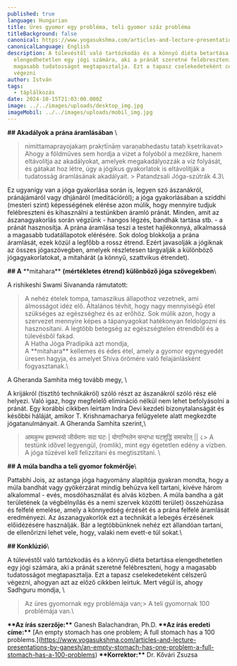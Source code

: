 ```yaml
---
published: true
language: Hungarian
title: Üres gyomor egy probléma, teli gyomor száz probléma
titleBackground: false
canonical: https://www.yogasukshma.com/articles-and-lecture-presentations-by-ganesh/an-empty-stomach-has-one-problem-a-full-stomach-has-a-100-problems
canonicalLanguage: English
description: A túlevéstől való tartózkodás és a könnyű diéta betartása
  elengedhetetlen egy jógi számára, aki a pránát szeretné felébreszteni, hogy a
  magasabb tudatosságot megtapasztalja. Ezt a tapasz cselekedeteként célszerű
  végezni
author: István
tags:
  - táplálkozás
date: 2024-10-15T21:03:00.000Z
image: ../../images/uploads/desktop_img.jpg
imageMobil: ../../images/uploads/mobil_img.jpg
---
```

**\## Akadályok a prána áramlásában** \

> nimittamaprayojakaṃ prakṛtīnāṃ varaṇabhedastu tataḥ kṣetrikavat> Ahogy a földműves sem hordja a vizet a folyóból a mezőkre, hanem eltávolítja az akadályokat, amelyek megakadályozzák a víz folyását, és gátakat hoz létre,  úgy a jógikus gyakorlatok is eltávolítják a tudatosság áramlásának akadályait. > Patandzsali Jóga-szútrák 4.3\

Ez ugyanígy van a jóga gyakorlása során is, legyen szó ászanákról, pránájámáról vagy dhjánáról (meditációról); a jóga gyakorlásában a sziddhi (mesteri szint) képességének elérése azon múlik, hogy mennyire tudjuk felébreszteni és kihasználni a testünkben áramló pránát. Minden, amit az ászanagyakorlás során végzünk - hangos légzés, bandhák tartása stb. - a pránát hasznosítja. A prána áramlása teszi a testet hajlékonnyá, alkalmassá a magasabb tudatállapotok elérésére. Sok dolog blokkolja a prána áramlását, ezek közül a legfőbb a rossz étrend. Ezért javasolják a jógiknak az összes jógaszövegben, amelyek részletesen tárgyalják a különböző jógagyakorlatokat, a mitahárát (a könnyű, szattvikus étrendet).

**\## A** \*\*mitahara\*\* **(mértékletes étrend) különböző jóga szövegekben**\

A rishikeshi Swami Sivananda rámutatott: 

> A nehéz ételek tompa, tamaszikus állapothoz vezetnek, ami álmosságot idéz elő. Általános tévhit, hogy nagy mennyiségű étel szükséges az egészséghez és az erőhöz. Sok múlik azon, hogy a szervezet mennyire képes a tápanyagokat hatékonyan feldolgozni és hasznosítani. A legtöbb betegség az egészségtelen étrendből és a túlevésből fakad.
> \
> A Hatha Jóga Pradipiká azt mondja,
> \
> A \*\*mitahara\*\* kellemes és édes étel, amely a gyomor egynegyedét üresen hagyja, és amelyet Shiva örömére való felajánlásként fogyasztanak.\

A Gheranda Samhita még tovább megy,  \

A krijákról (tisztító technikákról) szóló részt az ászanákról szóló rész elé helyezi. Való igaz, hogy megfelelő elimináció nélkül nem lehet befolyásolni a pránát. Egy korábbi cikkben leírtam Indra Devi kezdeti bizonytalanságát és későbbi háláját, amikor T. Krishnamacharya felügyelete alatt megkezdte jógatanulmányait. A Gheranda Samhita szerint,\

> आमकुम्भ इवाम्भस्यो जीर्यमाणः सदा घटः | योगाग्निलेन सन्दग्धा घटशुद्धिं समाचरेत् || ८> A testünk idővel legyengül, (romlik), mint egy égetetlen edény a vízben. ​​A jóga tüzével kell felizzítani és megtisztítani.  \

**\## A múla bandha a teli gyomor fokmérője**\

Pattabhi Jois, az astanga jóga hagyomány alapítója gyakran mondta, hogy a múla bandhát vagy gyökérzárat mindig behúzva kell tartani, kivéve három alkalommal - evés, mosdóhasználat és alvás közben. A múla bandha a gát területének (a végbélnyílás és a nemi szervek közötti terület) összehúzása és felfelé emelése, amely a könnyedség érzését és a prána felfelé áramlását eredményezi. Az ászanagyakorlók ezt a technikát a lebegés érzésének előidézésére használják. Bár a legtöbbünknek nehéz ezt állandóan tartani, de ellenőrizni lehet vele, hogy, valaki nem evett-e túl sokat.\

**\## Konklúzió**\

A túlevéstől való tartózkodás és a könnyű diéta betartása elengedhetetlen egy jógi számára, aki a pránát szeretné felébreszteni, hogy a magasabb tudatosságot megtapasztalja. Ezt a tapasz cselekedeteként célszerű végezni, ahogyan azt az előző cikkben leírtuk. Mert végül is, ahogy Sadhguru mondja, \

> Az üres gyomornak egy problémája van;> A teli gyomornak 100 problémája van.\

**\*\*Az írás szerzője:\*\*** Ganesh Balachandran, Ph.D.
**\*\*Az írás eredeti címe:\*\*** \[An empty stomach has one problem;  A full stomach has a 100 problems.](https://www.yogasukshma.com/articles-and-lecture-presentations-by-ganesh/an-empty-stomach-has-one-problem-a-full-stomach-has-a-100-problems)
**\*\*Korrektor:\*\*** Dr. Kővári Zsuzsa

